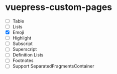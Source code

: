 # vuepress-custom-pages

- [ ] Table
- [ ] Lists
- [x] Emoji
- [ ] Highlight
- [ ] Subscript
- [ ] Superscript
- [ ] Definition Lists
- [ ] Footnotes
- [ ] Support SeparatedFragmentsContainer